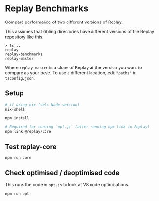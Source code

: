 # Replay Benchmarks

Compare performance of two different versions of Replay.

This assumes that sibling directories have different versions of the Replay repository like this:

```
> ls ..
replay
replay-benchmarks
replay-master
```

Where `replay-master` is a clone of Replay at the version you want to compare as your base. To use a different location, edit `"paths"` in `tsconfig.json`.

## Setup

```sh
# if using nix (sets Node version)
nix-shell

npm install

# Required for running `opt.js` (after running npm link in Replay)
npm link @replay/core
```

## Test replay-core

```
npm run core
```

## Check optimised / deoptimised code

This runs the code in `opt.js` to look at V8 code optimisations.

```
npm run opt
```
